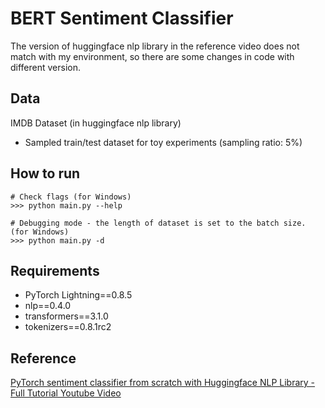 # BERT Sentiment Classifier

The version of huggingface nlp library in the reference video does not match with my environment, so there are some changes in code with different version.

## Data
IMDB Dataset (in huggingface nlp library)
- Sampled train/test dataset for toy experiments (sampling ratio: 5%)

## How to run
```shell
# Check flags (for Windows)
>>> python main.py --help

# Debugging mode - the length of dataset is set to the batch size. (for Windows)
>>> python main.py -d
```

## Requirements
- PyTorch Lightning==0.8.5
- nlp==0.4.0
- transformers==3.1.0
- tokenizers==0.8.1rc2

## Reference
[PyTorch sentiment classifier from scratch with Huggingface NLP Library - Full Tutorial Youtube Video](https://www.youtube.com/watch?v=G3pOvrKkFuk)
